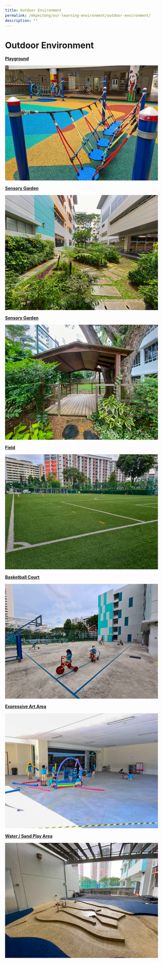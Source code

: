 ```yaml
---
title: Outdoor Environment
permalink: /mkpeitong/our-learning-environment/outdoor-environment/
description: ""
---
```


# Outdoor Environment


<b><u>Playground</u></b>

![](/images/MK@Pei%20Tong/Outdoor%20Env%203.jpg)

<b><u>Sensory Garden</u></b>

![](/images/MK@Pei%20Tong/Outdoor%20Env%201.jpg)

<b><u>Sensory Garden</u></b>

![](/images/MK@Pei%20Tong/Outdoor%20Env%202.jpg)

<b><u>Field</u></b>

![](/images/MK@Pei%20Tong/Outdoor%20Env%204.jpg)

<b><u>Basketball Court</u></b>

![](/images/MK@Pei%20Tong/Outdoor%20Env%206.jpg)

<b><u>Expressive Art Area</u></b>

![](/images/MK@Pei%20Tong/Outdoor%20Env%205.jpg)

<b><u>Water / Sand Play Area</u></b>

![](/images/MK@Pei%20Tong/Outdoor%20Env%207.jpg)